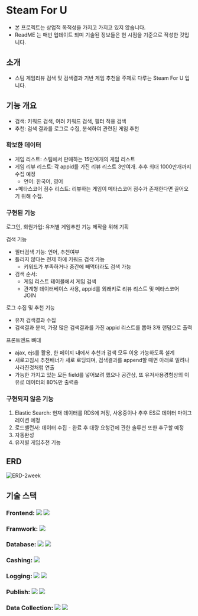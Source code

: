 # Steam For U
- 본 프로젝트는 상업적 목적성을 가지고 가지고 있지 않습니다.
- ReadME 는 매번 업데이트 되며 기술된 정보들은 현 시점을 기준으로 작성한 것입니다.

## 소개
- 스팀 게임리뷰 검색 및 검색결과 기반 게임 추천을 주제로 다루는 Steam For U 입니다. 

## 기능 개요
- 검색: 키워드 검색, 여러 키워드 검색, 필터 적용 검색 
- 추천: 검색 결과를 로그로 수집, 분석하여 관련된 게임 추천 

### 확보한 데이터
- 게임 리스트: 스팀에서 판매하는 15만여개의 게임 리스트
- 게임 리뷰 리스트: 각 appid를 가진 리뷰 리스트 3만여개. 추후 최대 1000만개까지 수집 예정
  - 언어: 한국어, 영어
- +메타스코어 점수 리스트: 리뷰하는 게임이 메타스코어 점수가 존재한다면 끌어오기 위해 수집.  

### 구현된 기능 
로그인, 회원가입: 유저별 게임추천 기능 제작을 위해 기획

검색 기능 
  - 필터검색 기능: 언어, 추천여부
  - 틀리지 않다는 전제 하에 키워드 검색 가능 
    - 키워드가 부족하거나 중간에 빼먹더라도 검색 가능
  - 검색 순서: 
    - 게임 리스트 테이블에서 게임 검색 
    - 관계형 데이터베이스 사용, appid를 외래키로 리뷰 리스트 및 메타스코어 JOIN

로그 수집 및 추천 기능
  - 유저 검색결과 수집
  - 검색결과 분석, 가장 많은 검색결과를 가진 appid 리스트를 뽑아 3개 랜덤으로 출력

프론트엔드 뼈대
  - ajax, ejs를 활용, 한 페이지 내에서 추천과 검색 모두 이용 가능하도록 설계
  - 새로고침시 추천배너가 새로 로딩되며, 검색결과를 append할 때면 아래로 밀려나 사라진것처럼 연출
  - 가능한 가지고 있는 모든 field를 넣어보려 했으나 공간상, 또 유저사용경험상의 이유로 데이터의 80%만 출력중

### 구현되지 않은 기능

1. Elastic Search: 현재 데이터를 RDS에 저장, 사용중이나 추후 ES로 데이터 마이그레이션 예정
2. 로드밸런서: 데이터 수집 - 완료 후 대량 요청건에 관한 솔루션 또한 추구할 예정
3. 자동완성
4. 유저별 게임추천 기능

## ERD
  ![ERD-2week](https://user-images.githubusercontent.com/113815932/202711210-9fe5c64a-2743-4816-a245-766565578b79.png)

## 기술 스택 
### Frontend: <img src="https://img.shields.io/badge/jQuery-0769AD?style=for-the-badge&logo=jquery&logoColor=white"> <img src="https://img.shields.io/badge/Bootstrap-7952B3?style=for-the-badge&logo=bootstrap&logoColor=white">
### Framwork: <img src="https://img.shields.io/badge/Express-000000?style=for-the-badge&logo=express&logoColor=white">
### Database: <img src="https://img.shields.io/badge/AmazonRDS-527FFF?style=for-the-badge&logo=AmazonRDS&logoColor=white"> <img src="https://img.shields.io/badge/Elasticcloud-005571?style=for-the-badge&logo=elasticcloud&logoColor=white">
### Cashing: <img src="https://img.shields.io/badge/Redis-DC382D?style=for-the-badge&logo=Redis&logoColor=white">
### Logging: <img src="https://img.shields.io/badge/Logstash-005571?style=for-the-badge&logo=Logstash&logoColor=white"> <img src="https://img.shields.io/badge/Winston-231F20?style=for-the-badge&logo=winston&logoColor=white">
### Publish: <img src="https://img.shields.io/badge/git-F05032?style=for-the-badge&logo=git&logoColor=white"> <img src="https://img.shields.io/badge/AmazonEC2-232F3E?style=for-the-badge&logo=AmazonEC2&logoColor=white">
### Data Collection: <img src="https://img.shields.io/badge/Axios-5A29E4?style=for-the-badge&logo=Axios&logoColor=white"> <img src="https://img.shields.io/badge/Lodash-3492FF?style=for-the-badge&logo=Lodash&logoColor=white">

